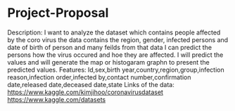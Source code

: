 # Project-Proposal 
Description: I want to analyze the dataset which contains people affected by the coro virus the data contains the region, gender, infected persons and date of birth of person and many feilds from that data I can predict the persons how the virus occured and hoe they are affected. I will predict the values and will generate the map or histogaram graphn to present the predicted values.
Features:
Id,sex,birth year,country,region,group,infection reason,infection order,infected by,contact number,confirmation date,released date,deceased date,state
Links of the data:
https://www.kaggle.com/kimjihoo/coronavirusdataset
https://www.kaggle.com/datasets
